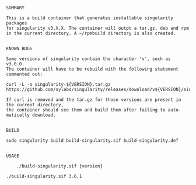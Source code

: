     SUMMARY

    This is a build container that generates installable singularity packages
    for singularity v3.X.X. The container will outpt a tar.gz, deb and rpm
    in the current directory. A ~/rpmbuild directory is also created.


    KNOWN BUGS

    Some versions of singularity contain the character 'v', such as v3.0.0.
    The container will have to be rebuild with the following statement 
    commented out:

    curl -L -o singularity-${VERSION}.tar.gz https://github.com/sylabs/singularity/releases/download/v${VERSION}/singularity-${VERSION}.tar.gz

    If curl is removed and the tar.gz for those versions are present in the current directory,
    the container should see them and build them after failing to auto-
    matically download.


    BUILD

	sudo singularity build build-singularity.sif build-singularity.def


    USAGE

        ./build-singularity.sif {version}

	./build-singularity.sif 3.6.1
